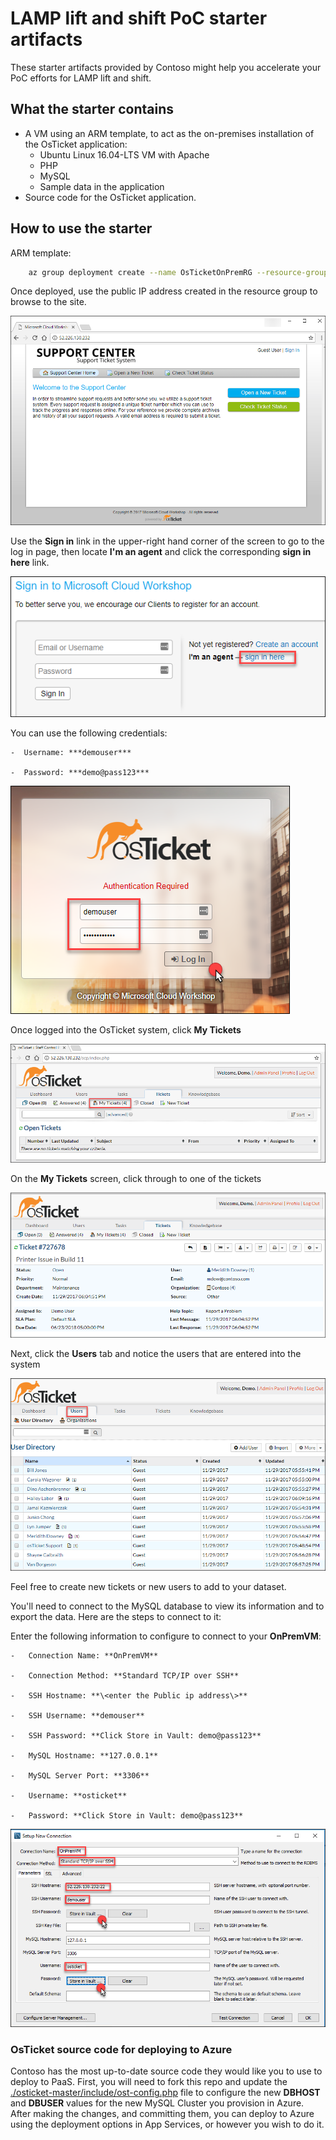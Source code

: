# LAMP lift and shift PoC starter artifacts

These starter artifacts provided by Contoso might help you accelerate your PoC efforts for LAMP lift and shift.

## What the starter contains

- A VM using an ARM template, to act as the on-premises installation of the OsTicket application:
  - Ubuntu Linux 16.04-LTS VM with Apache
  - PHP
  - MySQL
  - Sample data in the application
- Source code for the OsTicket application.

## How to use the starter

ARM template:

```bash
    az group deployment create --name OsTicketOnPremRG --resource-group OsTicketOnPremRG --template-uri "https://cloudworkshop.blob.core.windows.net/linux-lift-shift/onpremvmdeploy.json"
```

Once deployed, use the public IP address created in the resource group to browse to the site.

![On the Microsoft Cloud Workshop tab, the Support Center displays.](./media/image22.png 'Microsoft Cloud Workshop tab')

Use the **Sign in** link in the upper-right hand corner of the screen to go to the log in page, then locate **I'm an agent** and click the corresponding **sign in here** link.

![On the Sign in to Microsoft Cloud Workshop Registration page, the Sign in here link was selected.](./media/image24.png 'Sign in to Microsoft Cloud Workshop Registration page')

You can use the following credentials:

    -  Username: ***demouser***

    -  Password: ***demo@pass123***

![The osTicket log in webpage displays.](./media/image25.png 'osTicket log in webpage')

Once logged into the OsTicket system, click **My Tickets**

![On the osTicket system page, on the Tickets tab, My Tickets is selected.](./media/image26.png 'osTicket system page')

On the **My Tickets** screen, click through to one of the tickets

![On the osTicket system page, on the Tickets tab, details for a specific ticket display.](./media/image27.png 'osTicket system page')

Next, click the **Users** tab and notice the users that are entered into the system

![On the osTicket system page, the Users tab is selected.](./media/image28.png 'osTicket system page')

Feel free to create new tickets or new users to add to your dataset.

You'll need to connect to the MySQL database to view its information and to export the data. Here are the steps to connect to it:

Enter the following information to configure to connect to your **OnPremVM**:

    -   Connection Name: **OnPremVM**

    -   Connection Method: **Standard TCP/IP over SSH**

    -   SSH Hostname: **\<enter the Public ip address\>**

    -   SSH Username: **demouser**

    -   SSH Password: **Click Store in Vault: demo@pass123**

    -   MySQL Hostname: **127.0.0.1**

    -   MySQL Server Port: **3306**

    -   Username: **osticket**

    -   Password: **Click Store in Vault: demo@pass123**

![The Setup New Connection page displays with fields set to the previously defined settings.](./media/image33.png 'Setup New Connection page')

### OsTicket source code for deploying to Azure

Contoso has the most up-to-date source code they would like you to use to deploy to PaaS. First, you will need to fork this repo and update the [./osticket-master/include/ost-config.php](./osticket-master/include/ost-config.php) file to configure the new **DBHOST** and **DBUSER** values for the new MySQL Cluster you provision in Azure. After making the changes, and committing them, you can deploy to Azure using the deployment options in App Services, or however you wish to do it.
